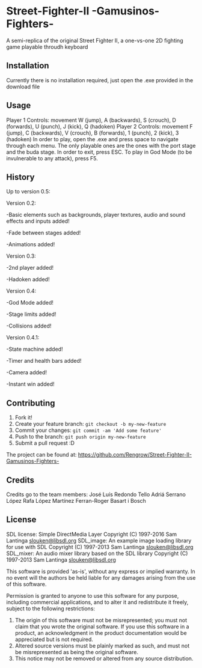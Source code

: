 # Street-Fighter-II -Gamusinos-Fighters-

A semi-replica of the original Street Fighter II, a one-vs-one 2D fighting game playable throudh keyboard

## Installation

Currently there is no installation required, just open the .exe provided in the download file

## Usage

Player 1 Controls: movement W (jump), A (backwards), S (crouch), D (forwards), U (punch), J (kick), Q (hadoken)
Player 2 Controls: movement F (jump), C (backwards), V (crouch), B (forwards), 1 (punch), 2 (kick), 3 (hadoken)
In order to play, open the .exe and press space to navigate through each menu. The only playable ones are the ones
with the port stage and the buda stage. In order to exit, press ESC.
To play in God Mode (to be invulnerable to any attack), press F5.

## History

Up to version 0.5:

Version 0.2:

-Basic elements such as backgrounds, player textures, audio and sound effects and inputs added!

-Fade between stages added!

-Animations added!

Version 0.3:

-2nd player added!

-Hadoken added!

Version 0.4:

-God Mode added!

-Stage limits added!

-Collisions added!

Version 0.4.1:

-State machine added!

-Timer and health bars added!

-Camera added!

-Instant win added!

## Contributing

1. Fork it!
2. Create your feature branch: `git checkout -b my-new-feature`
3. Commit your changes: `git commit -am 'Add some feature'`
4. Push to the branch: `git push origin my-new-feature`
5. Submit a pull request :D

The project can be found at: https://github.com/Rengrow/Street-Fighter-II-Gamusinos-Fighters-

## Credits

Credits go to the team members:
José Luís Redondo Tello
Adriá Serrano López
Rafa López Martínez
Ferran-Roger Basart i Bosch

## License

SDL license:
Simple DirectMedia Layer
Copyright (C) 1997-2016 Sam Lantinga <slouken@libsdl.org>
SDL_image:  An example image loading library for use with SDL
Copyright (C) 1997-2013 Sam Lantinga <slouken@libsdl.org>
SDL_mixer:  An audio mixer library based on the SDL library
Copyright (C) 1997-2013 Sam Lantinga <slouken@libsdl.org>

  
This software is provided 'as-is', without any express or implied
warranty.  In no event will the authors be held liable for any damages
arising from the use of this software.

Permission is granted to anyone to use this software for any purpose,
including commercial applications, and to alter it and redistribute it
freely, subject to the following restrictions:
  
1. The origin of this software must not be misrepresented; you must not
   claim that you wrote the original software. If you use this software
   in a product, an acknowledgment in the product documentation would be
   appreciated but is not required. 
2. Altered source versions must be plainly marked as such, and must not be
   misrepresented as being the original software.
3. This notice may not be removed or altered from any source distribution.




